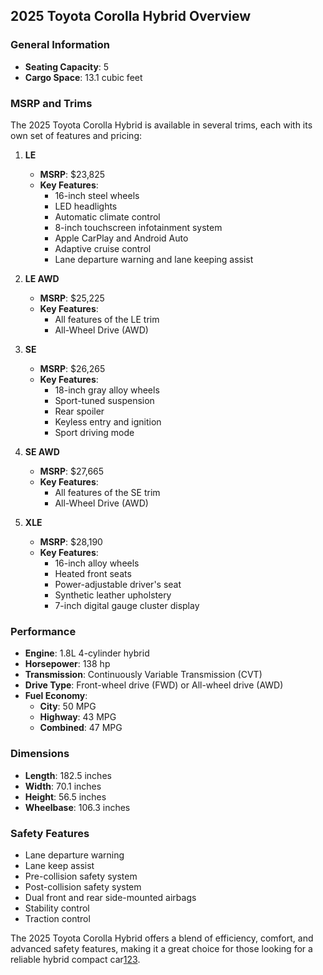 ## 2025 Toyota Corolla Hybrid Overview

### General Information
- **Seating Capacity**: 5
- **Cargo Space**: 13.1 cubic feet

### MSRP and Trims
The 2025 Toyota Corolla Hybrid is available in several trims, each with its own set of features and pricing:

1. **LE**
   - **MSRP**: $23,825
   - **Key Features**:
     - 16-inch steel wheels
     - LED headlights
     - Automatic climate control
     - 8-inch touchscreen infotainment system
     - Apple CarPlay and Android Auto
     - Adaptive cruise control
     - Lane departure warning and lane keeping assist

2. **LE AWD**
   - **MSRP**: $25,225
   - **Key Features**:
     - All features of the LE trim
     - All-Wheel Drive (AWD)

3. **SE**
   - **MSRP**: $26,265
   - **Key Features**:
     - 18-inch gray alloy wheels
     - Sport-tuned suspension
     - Rear spoiler
     - Keyless entry and ignition
     - Sport driving mode

4. **SE AWD**
   - **MSRP**: $27,665
   - **Key Features**:
     - All features of the SE trim
     - All-Wheel Drive (AWD)

5. **XLE**
   - **MSRP**: $28,190
   - **Key Features**:
     - 16-inch alloy wheels
     - Heated front seats
     - Power-adjustable driver's seat
     - Synthetic leather upholstery
     - 7-inch digital gauge cluster display

### Performance
- **Engine**: 1.8L 4-cylinder hybrid
- **Horsepower**: 138 hp
- **Transmission**: Continuously Variable Transmission (CVT)
- **Drive Type**: Front-wheel drive (FWD) or All-wheel drive (AWD)
- **Fuel Economy**: 
  - **City**: 50 MPG
  - **Highway**: 43 MPG
  - **Combined**: 47 MPG

### Dimensions
- **Length**: 182.5 inches
- **Width**: 70.1 inches
- **Height**: 56.5 inches
- **Wheelbase**: 106.3 inches

### Safety Features
- Lane departure warning
- Lane keep assist
- Pre-collision safety system
- Post-collision safety system
- Dual front and rear side-mounted airbags
- Stability control
- Traction control

The 2025 Toyota Corolla Hybrid offers a blend of efficiency, comfort, and advanced safety features, making it a great choice for those looking for a reliable hybrid compact car[1](https://www.edmunds.com/toyota/corolla-hybrid/2025/st-402052278/features-specs/)[2](https://www.toyota.com/corolla/features/)[3](https://www.toyota.com/corollahybrid/).